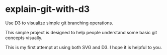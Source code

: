﻿explain-git-with-d3
===================

Use D3 to visualize simple git branching operations.

This simple project is designed to help people understand some basic git concepts visually.

This is my first attempt at using both SVG and D3. I hope it is helpful to you.